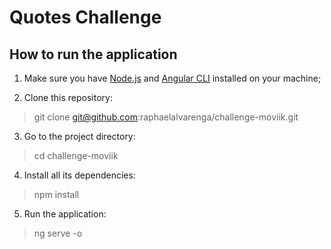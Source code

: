 # Quotes Challenge

## How to run the application

1. Make sure you have [Node.js](https://nodejs.org/en/) and [Angular CLI](https://angular.io/guide/setup-local) installed on your machine;

2. Clone this repository:

> git clone git@github.com:raphaelalvarenga/challenge-moviik.git

3. Go to the project directory:

> cd challenge-moviik

4. Install all its dependencies:

> npm install

5. Run the application:

> ng serve -o
